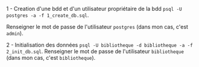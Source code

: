 1 - Creation d'une bdd et d'un utilisateur propriétaire de la bdd
    `psql -U postgres -a -f 1_create_db.sql`.
   
   Renseigner le mot de passe de l'utilisateur `postgres` (dans mon cas, c'est `admin`).

2 - Initialisation des données
    `psql -U bibliotheque -d bibliotheque -a -f 2_init_db.sql`.
    Renseigner le mot de passe de l'utilisateur `bibliotheque` (dans mon cas, c'est `bibliotheque`).
